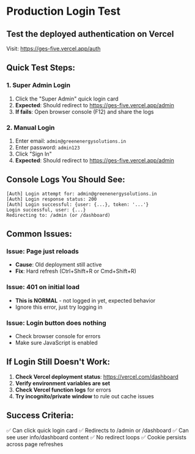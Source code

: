 # Production Login Test

## Test the deployed authentication on Vercel

Visit: https://ges-five.vercel.app/auth

## Quick Test Steps:

### 1. Super Admin Login
1. Click the "Super Admin" quick login card
2. **Expected**: Should redirect to https://ges-five.vercel.app/admin
3. **If fails**: Open browser console (F12) and share the logs

### 2. Manual Login
1. Enter email: `admin@greenenergysolutions.in`
2. Enter password: `admin123`
3. Click "Sign In"
4. **Expected**: Should redirect to https://ges-five.vercel.app/admin

## Console Logs You Should See:

```
[Auth] Login attempt for: admin@greenenergysolutions.in
[Auth] Login response status: 200
[Auth] Login successful: {user: {...}, token: '...'}
Login successful, user: {...}
Redirecting to: /admin (or /dashboard)
```

## Common Issues:

### Issue: Page just reloads
- **Cause**: Old deployment still active
- **Fix**: Hard refresh (Ctrl+Shift+R or Cmd+Shift+R)

### Issue: 401 on initial load
- **This is NORMAL** - not logged in yet, expected behavior
- Ignore this error, just try logging in

### Issue: Login button does nothing
- Check browser console for errors
- Make sure JavaScript is enabled

## If Login Still Doesn't Work:

1. **Check Vercel deployment status**: https://vercel.com/dashboard
2. **Verify environment variables are set**
3. **Check Vercel function logs** for errors
4. **Try incognito/private window** to rule out cache issues

## Success Criteria:

✅ Can click quick login card
✅ Redirects to /admin or /dashboard
✅ Can see user info/dashboard content
✅ No redirect loops
✅ Cookie persists across page refreshes
